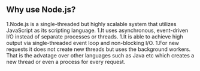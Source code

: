 <h2>Why use Node.js?</h2>

1.Node.js is a single-threaded but highly scalable system that utilizes JavaScript as its scripting language. 
1.It uses asynchronous, event-driven I/O instead of separate processes or threads. 
1.It is able to achieve high output via single-threaded event loop and non-blocking I/O.
1.For new requests it does not create new threads but uses the background workers. 
That is the advatage over other languages such as Java etc which creates a new thread or even a process for every request.

